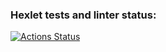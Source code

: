 ### Hexlet tests and linter status:
[![Actions Status](https://github.com/maryVorob3/devops-for-developers-project-74/actions/workflows/hexlet-check.yml/badge.svg)](https://github.com/maryVorob3/devops-for-developers-project-74/actions)